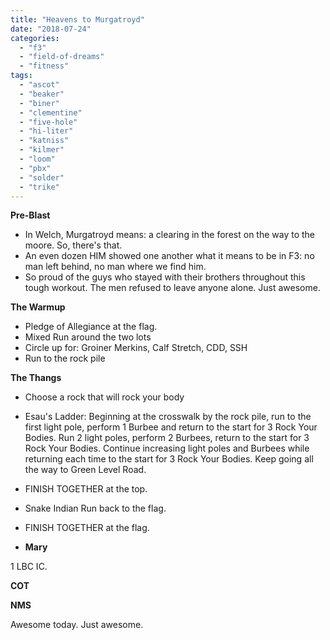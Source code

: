 ```yaml
---
title: "Heavens to Murgatroyd"
date: "2018-07-24"
categories: 
  - "f3"
  - "field-of-dreams"
  - "fitness"
tags: 
  - "ascot"
  - "beaker"
  - "biner"
  - "clementine"
  - "five-hole"
  - "hi-liter"
  - "katniss"
  - "kilmer"
  - "loom"
  - "pbx"
  - "solder"
  - "trike"
---
```


**Pre-Blast**

- In Welch, Murgatroyd means: a clearing in the forest on the way to the moore. So, there's that.
- An even dozen HIM showed one another what it means to be in F3: no man left behind, no man where we find him.
- So proud of the guys who stayed with their brothers throughout this tough workout. The men refused to leave anyone alone. Just awesome.

**The Warmup**

- Pledge of Allegiance at the flag.
- Mixed Run around the two lots
- Circle up for: Groiner Merkins, Calf Stretch, CDD, SSH
- Run to the rock pile

**The Thangs**

- Choose a rock that will rock your body
- Esau's Ladder: Beginning at the crosswalk by the rock pile, run to the first light pole, perform 1 Burbee and return to the start for 3 Rock Your Bodies. Run 2 light poles, perform 2 Burbees, return to the start for 3 Rock Your Bodies. Continue increasing light poles and Burbees while returning each time to the start for 3 Rock Your Bodies. Keep going all the way to Green Level Road.
- FINISH TOGETHER at the top.
- Snake Indian Run back to the flag.
- FINISH TOGETHER at the flag.

- **Mary**

1 LBC IC.

**COT**

**NMS**

Awesome today. Just awesome.

